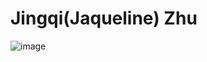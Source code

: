 # Jingqi(Jaqueline) Zhu


![image](https://github.com/jacqueline418/ECE444-F2023-Assignment1/assets/84695599/dc70112c-a900-48f9-aa67-508a2f2d882a)

